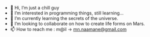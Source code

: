 - 👋 Hi, I’m just a chill guy
- 👀 I’m interested in programming things, still learning...
- 🌱 I’m currently learning the secrets of the universe.
- 💞️ I’m looking to collaborate on how to create life forms on Mars.
- 📫 How to reach me : m@il -> mn.naamane@gmail.com

<!---
ManonName/ManonName is a ✨ special ✨ repository because its `README.md` (this file) appears on your GitHub profile.
You can click the Preview link to take a look at your changes.
--->

